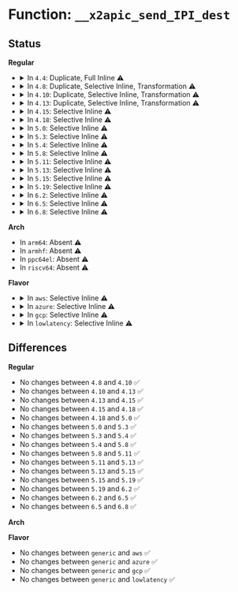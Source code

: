 # Function: <code>__x2apic_send_IPI_dest</code>

## Status
<b>Regular</b>
<ul>
<li>
<details>
<summary>In <code>4.4</code>: Duplicate, Full Inline ⚠️</summary>

**Collision:** Static Duplication

**Inline:** Full

**Transformation:** False

**Instances:**

```
In arch/x86/kernel/apic/x2apic_phys.c (ffffffff81059889)
Location: arch/x86/include/asm/x2apic.h:23
Inline: True
Inline callers:
  - arch/x86/kernel/apic/x2apic_phys.c:__x2apic_send_IPI_mask
```
```
In arch/x86/kernel/apic/x2apic_cluster.c (ffffffff81059d2a)
Location: arch/x86/include/asm/x2apic.h:23
Inline: True
Inline callers:
  - arch/x86/kernel/apic/x2apic_cluster.c:__x2apic_send_IPI_mask
```
</details>
</li>
<li>
<details>
<summary>In <code>4.8</code>: Duplicate, Selective Inline, Transformation ⚠️</summary>

```c
void __x2apic_send_IPI_dest(unsigned int apicid, int vector, unsigned int dest);
```

**Collision:** Static Duplication

**Inline:** Selective

**Transformation:** True

**Instances:**

```
In arch/x86/kernel/apic/x2apic_phys.c (ffffffff81059a30)
Location: arch/x86/include/asm/x2apic.h:23
Inline: True
Direct callers:
  - arch/x86/kernel/apic/x2apic_phys.c:__x2apic_send_IPI_mask
  - arch/x86/kernel/apic/x2apic_phys.c:x2apic_send_IPI
```
```
In arch/x86/kernel/apic/x2apic_cluster.c (ffffffff81059d20)
Location: arch/x86/include/asm/x2apic.h:23
Inline: False
Direct callers:
  - arch/x86/kernel/apic/x2apic_cluster.c:__x2apic_send_IPI_mask
  - arch/x86/kernel/apic/x2apic_cluster.c:x2apic_send_IPI
```
**Symbols:**

```
ffffffff81059a30-ffffffff81059a65: __x2apic_send_IPI_dest.constprop.4 (STB_LOCAL)
ffffffff81059d20-ffffffff81059d56: __x2apic_send_IPI_dest (STB_LOCAL)
```
</details>
</li>
<li>
<details>
<summary>In <code>4.10</code>: Duplicate, Selective Inline, Transformation ⚠️</summary>

```c
void __x2apic_send_IPI_dest(unsigned int apicid, int vector, unsigned int dest);
```

**Collision:** Static Duplication

**Inline:** Selective

**Transformation:** True

**Instances:**

```
In arch/x86/kernel/apic/x2apic_phys.c (ffffffff8105c7e0)
Location: arch/x86/include/asm/x2apic.h:23
Inline: True
Direct callers:
  - arch/x86/kernel/apic/x2apic_phys.c:__x2apic_send_IPI_mask
  - arch/x86/kernel/apic/x2apic_phys.c:x2apic_send_IPI
```
```
In arch/x86/kernel/apic/x2apic_cluster.c (ffffffff8105cae0)
Location: arch/x86/include/asm/x2apic.h:23
Inline: False
Direct callers:
  - arch/x86/kernel/apic/x2apic_cluster.c:__x2apic_send_IPI_mask
  - arch/x86/kernel/apic/x2apic_cluster.c:x2apic_send_IPI
```
**Symbols:**

```
ffffffff8105c7e0-ffffffff8105c815: __x2apic_send_IPI_dest.constprop.4 (STB_LOCAL)
ffffffff8105cae0-ffffffff8105cb16: __x2apic_send_IPI_dest (STB_LOCAL)
```
</details>
</li>
<li>
<details>
<summary>In <code>4.13</code>: Duplicate, Selective Inline, Transformation ⚠️</summary>

```c
void __x2apic_send_IPI_dest(unsigned int apicid, int vector, unsigned int dest);
```

**Collision:** Static Duplication

**Inline:** Selective

**Transformation:** True

**Instances:**

```
In arch/x86/kernel/apic/x2apic_phys.c (ffffffff8105bef0)
Location: arch/x86/include/asm/x2apic.h:23
Inline: True
Direct callers:
  - arch/x86/kernel/apic/x2apic_phys.c:__x2apic_send_IPI_mask
  - arch/x86/kernel/apic/x2apic_phys.c:x2apic_send_IPI
```
```
In arch/x86/kernel/apic/x2apic_cluster.c (ffffffff8105c220)
Location: arch/x86/include/asm/x2apic.h:23
Inline: False
Direct callers:
  - arch/x86/kernel/apic/x2apic_cluster.c:__x2apic_send_IPI_mask
  - arch/x86/kernel/apic/x2apic_cluster.c:x2apic_send_IPI
```
**Symbols:**

```
ffffffff8105bef0-ffffffff8105bf25: __x2apic_send_IPI_dest.constprop.3 (STB_LOCAL)
ffffffff8105c220-ffffffff8105c256: __x2apic_send_IPI_dest (STB_LOCAL)
```
</details>
</li>
<li>
<details>
<summary>In <code>4.15</code>: Selective Inline ⚠️</summary>

```c
void __x2apic_send_IPI_dest(unsigned int apicid, int vector, unsigned int dest);
```

**Collision:** Unique Global

**Inline:** Selective

**Transformation:** False

**Instances:**

```
In arch/x86/kernel/apic/x2apic_phys.c (ffffffff81060085)
Location: arch/x86/kernel/apic/x2apic_phys.c:114
Inline: True
Inline callers:
  - arch/x86/kernel/apic/x2apic_phys.c:__x2apic_send_IPI_mask
  - arch/x86/kernel/apic/x2apic_phys.c:x2apic_send_IPI
Direct callers:
  - arch/x86/kernel/apic/x2apic_cluster.c:__x2apic_send_IPI_mask
  - arch/x86/kernel/apic/x2apic_cluster.c:x2apic_send_IPI
```
**Symbols:**

```
ffffffff81060180-ffffffff810601b6: __x2apic_send_IPI_dest (STB_GLOBAL)
```
</details>
</li>
<li>
<details>
<summary>In <code>4.18</code>: Selective Inline ⚠️</summary>

```c
void __x2apic_send_IPI_dest(unsigned int apicid, int vector, unsigned int dest);
```

**Collision:** Unique Global

**Inline:** Selective

**Transformation:** False

**Instances:**

```
In arch/x86/kernel/apic/x2apic_phys.c (ffffffff8106306f)
Location: arch/x86/kernel/apic/x2apic_phys.c:114
Inline: True
Inline callers:
  - arch/x86/kernel/apic/x2apic_phys.c:__x2apic_send_IPI_mask
  - arch/x86/kernel/apic/x2apic_phys.c:x2apic_send_IPI
Direct callers:
  - arch/x86/kernel/apic/x2apic_cluster.c:__x2apic_send_IPI_mask
  - arch/x86/kernel/apic/x2apic_cluster.c:x2apic_send_IPI
```
**Symbols:**

```
ffffffff81063240-ffffffff81063276: __x2apic_send_IPI_dest (STB_GLOBAL)
```
</details>
</li>
<li>
<details>
<summary>In <code>5.0</code>: Selective Inline ⚠️</summary>

```c
void __x2apic_send_IPI_dest(unsigned int apicid, int vector, unsigned int dest);
```

**Collision:** Unique Global

**Inline:** Selective

**Transformation:** False

**Instances:**

```
In arch/x86/kernel/apic/x2apic_phys.c (ffffffff81068e4f)
Location: arch/x86/kernel/apic/x2apic_phys.c:114
Inline: True
Inline callers:
  - arch/x86/kernel/apic/x2apic_phys.c:__x2apic_send_IPI_mask
  - arch/x86/kernel/apic/x2apic_phys.c:x2apic_send_IPI
Direct callers:
  - arch/x86/kernel/apic/x2apic_cluster.c:__x2apic_send_IPI_mask
  - arch/x86/kernel/apic/x2apic_cluster.c:x2apic_send_IPI
```
**Symbols:**

```
ffffffff81068f40-ffffffff81068f76: __x2apic_send_IPI_dest (STB_GLOBAL)
```
</details>
</li>
<li>
<details>
<summary>In <code>5.3</code>: Selective Inline ⚠️</summary>

```c
void __x2apic_send_IPI_dest(unsigned int apicid, int vector, unsigned int dest);
```

**Collision:** Unique Global

**Inline:** Selective

**Transformation:** False

**Instances:**

```
In arch/x86/kernel/apic/x2apic_phys.c (ffffffff8106c66f)
Location: arch/x86/kernel/apic/x2apic_phys.c:114
Inline: True
Inline callers:
  - arch/x86/kernel/apic/x2apic_phys.c:__x2apic_send_IPI_mask
  - arch/x86/kernel/apic/x2apic_phys.c:x2apic_send_IPI
Direct callers:
  - arch/x86/kernel/apic/x2apic_cluster.c:__x2apic_send_IPI_mask
  - arch/x86/kernel/apic/x2apic_cluster.c:x2apic_send_IPI
```
**Symbols:**

```
ffffffff8106c770-ffffffff8106c7a6: __x2apic_send_IPI_dest (STB_GLOBAL)
```
</details>
</li>
<li>
<details>
<summary>In <code>5.4</code>: Selective Inline ⚠️</summary>

```c
void __x2apic_send_IPI_dest(unsigned int apicid, int vector, unsigned int dest);
```

**Collision:** Unique Global

**Inline:** Selective

**Transformation:** False

**Instances:**

```
In arch/x86/kernel/apic/x2apic_phys.c (ffffffff8106dd6f)
Location: arch/x86/kernel/apic/x2apic_phys.c:109
Inline: True
Inline callers:
  - arch/x86/kernel/apic/x2apic_phys.c:__x2apic_send_IPI_mask
  - arch/x86/kernel/apic/x2apic_phys.c:x2apic_send_IPI
Direct callers:
  - arch/x86/kernel/apic/x2apic_cluster.c:__x2apic_send_IPI_mask
  - arch/x86/kernel/apic/x2apic_cluster.c:x2apic_send_IPI
```
**Symbols:**

```
ffffffff8106de90-ffffffff8106dec6: __x2apic_send_IPI_dest (STB_GLOBAL)
```
</details>
</li>
<li>
<details>
<summary>In <code>5.8</code>: Selective Inline ⚠️</summary>

```c
void __x2apic_send_IPI_dest(unsigned int apicid, int vector, unsigned int dest);
```

**Collision:** Unique Global

**Inline:** Selective

**Transformation:** False

**Instances:**

```
In arch/x86/kernel/apic/x2apic_phys.c (ffffffff810751ef)
Location: arch/x86/kernel/apic/x2apic_phys.c:109
Inline: True
Inline callers:
  - arch/x86/kernel/apic/x2apic_phys.c:__x2apic_send_IPI_mask
  - arch/x86/kernel/apic/x2apic_phys.c:x2apic_send_IPI
Direct callers:
  - arch/x86/kernel/apic/x2apic_cluster.c:__x2apic_send_IPI_mask
  - arch/x86/kernel/apic/x2apic_cluster.c:x2apic_send_IPI
```
**Symbols:**

```
ffffffff81075360-ffffffff81075396: __x2apic_send_IPI_dest (STB_GLOBAL)
```
</details>
</li>
<li>
<details>
<summary>In <code>5.11</code>: Selective Inline ⚠️</summary>

```c
void __x2apic_send_IPI_dest(unsigned int apicid, int vector, unsigned int dest);
```

**Collision:** Unique Global

**Inline:** Selective

**Transformation:** False

**Instances:**

```
In arch/x86/kernel/apic/x2apic_phys.c (ffffffff81075822)
Location: arch/x86/kernel/apic/x2apic_phys.c:120
Inline: True
Inline callers:
  - arch/x86/kernel/apic/x2apic_phys.c:__x2apic_send_IPI_mask
  - arch/x86/kernel/apic/x2apic_phys.c:x2apic_send_IPI
Direct callers:
  - arch/x86/kernel/apic/x2apic_cluster.c:__x2apic_send_IPI_mask
  - arch/x86/kernel/apic/x2apic_cluster.c:x2apic_send_IPI
```
**Symbols:**

```
ffffffff810759c0-ffffffff810759f6: __x2apic_send_IPI_dest (STB_GLOBAL)
```
</details>
</li>
<li>
<details>
<summary>In <code>5.13</code>: Selective Inline ⚠️</summary>

```c
void __x2apic_send_IPI_dest(unsigned int apicid, int vector, unsigned int dest);
```

**Collision:** Unique Global

**Inline:** Selective

**Transformation:** False

**Instances:**

```
In arch/x86/kernel/apic/x2apic_phys.c (ffffffff810762f0)
Location: arch/x86/kernel/apic/x2apic_phys.c:120
Inline: True
Inline callers:
  - arch/x86/kernel/apic/x2apic_phys.c:__x2apic_send_IPI_mask
  - arch/x86/kernel/apic/x2apic_phys.c:x2apic_send_IPI
Direct callers:
  - arch/x86/kernel/apic/x2apic_cluster.c:__x2apic_send_IPI_mask
  - arch/x86/kernel/apic/x2apic_cluster.c:x2apic_send_IPI
```
**Symbols:**

```
ffffffff81076460-ffffffff81076496: __x2apic_send_IPI_dest (STB_GLOBAL)
```
</details>
</li>
<li>
<details>
<summary>In <code>5.15</code>: Selective Inline ⚠️</summary>

```c
void __x2apic_send_IPI_dest(unsigned int apicid, int vector, unsigned int dest);
```

**Collision:** Unique Global

**Inline:** Selective

**Transformation:** False

**Instances:**

```
In arch/x86/kernel/apic/x2apic_phys.c (ffffffff810838f9)
Location: arch/x86/kernel/apic/x2apic_phys.c:120
Inline: True
Inline callers:
  - arch/x86/kernel/apic/x2apic_phys.c:__x2apic_send_IPI_mask
  - arch/x86/kernel/apic/x2apic_phys.c:x2apic_send_IPI
Direct callers:
  - arch/x86/kernel/apic/x2apic_cluster.c:__x2apic_send_IPI_mask
  - arch/x86/kernel/apic/x2apic_cluster.c:x2apic_send_IPI
```
**Symbols:**

```
ffffffff81083ab0-ffffffff81083ae6: __x2apic_send_IPI_dest (STB_GLOBAL)
```
</details>
</li>
<li>
<details>
<summary>In <code>5.19</code>: Selective Inline ⚠️</summary>

```c
void __x2apic_send_IPI_dest(unsigned int apicid, int vector, unsigned int dest);
```

**Collision:** Unique Global

**Inline:** Selective

**Transformation:** False

**Instances:**

```
In arch/x86/kernel/apic/x2apic_phys.c (ffffffff810938b7)
Location: arch/x86/kernel/apic/x2apic_phys.c:120
Inline: True
Inline callers:
  - arch/x86/kernel/apic/x2apic_phys.c:__x2apic_send_IPI_mask
  - arch/x86/kernel/apic/x2apic_phys.c:x2apic_send_IPI
Direct callers:
  - arch/x86/kernel/apic/x2apic_cluster.c:__x2apic_send_IPI_mask
  - arch/x86/kernel/apic/x2apic_cluster.c:x2apic_send_IPI
```
**Symbols:**

```
ffffffff81093ab0-ffffffff81093aff: __x2apic_send_IPI_dest (STB_GLOBAL)
```
</details>
</li>
<li>
<details>
<summary>In <code>6.2</code>: Selective Inline ⚠️</summary>

```c
void __x2apic_send_IPI_dest(unsigned int apicid, int vector, unsigned int dest);
```

**Collision:** Unique Global

**Inline:** Selective

**Transformation:** False

**Instances:**

```
In arch/x86/kernel/apic/x2apic_phys.c (ffffffff810a8fda)
Location: arch/x86/kernel/apic/x2apic_phys.c:120
Inline: True
Inline callers:
  - arch/x86/kernel/apic/x2apic_phys.c:__x2apic_send_IPI_mask
  - arch/x86/kernel/apic/x2apic_phys.c:x2apic_send_IPI
Direct callers:
  - arch/x86/kernel/apic/x2apic_cluster.c:__x2apic_send_IPI_mask
  - arch/x86/kernel/apic/x2apic_cluster.c:x2apic_send_IPI
```
**Symbols:**

```
ffffffff810a91a0-ffffffff810a91ef: __x2apic_send_IPI_dest (STB_GLOBAL)
```
</details>
</li>
<li>
<details>
<summary>In <code>6.5</code>: Selective Inline ⚠️</summary>

```c
void __x2apic_send_IPI_dest(unsigned int apicid, int vector, unsigned int dest);
```

**Collision:** Unique Global

**Inline:** Selective

**Transformation:** False

**Instances:**

```
In arch/x86/kernel/apic/x2apic_phys.c (ffffffff810ac1fa)
Location: arch/x86/kernel/apic/x2apic_phys.c:123
Inline: True
Inline callers:
  - arch/x86/kernel/apic/x2apic_phys.c:__x2apic_send_IPI_mask
  - arch/x86/kernel/apic/x2apic_phys.c:x2apic_send_IPI
Direct callers:
  - arch/x86/kernel/apic/x2apic_cluster.c:__x2apic_send_IPI_mask
  - arch/x86/kernel/apic/x2apic_cluster.c:x2apic_send_IPI
```
**Symbols:**

```
ffffffff810ac3c0-ffffffff810ac40f: __x2apic_send_IPI_dest (STB_GLOBAL)
```
</details>
</li>
<li>
<details>
<summary>In <code>6.8</code>: Selective Inline ⚠️</summary>

```c
void __x2apic_send_IPI_dest(unsigned int apicid, int vector, unsigned int dest);
```

**Collision:** Unique Global

**Inline:** Selective

**Transformation:** False

**Instances:**

```
In arch/x86/kernel/apic/x2apic_phys.c (ffffffff810b2f9a)
Location: arch/x86/kernel/apic/x2apic_phys.c:110
Inline: True
Inline callers:
  - arch/x86/kernel/apic/x2apic_phys.c:__x2apic_send_IPI_mask
  - arch/x86/kernel/apic/x2apic_phys.c:x2apic_send_IPI
Direct callers:
  - arch/x86/kernel/apic/x2apic_cluster.c:__x2apic_send_IPI_mask
  - arch/x86/kernel/apic/x2apic_cluster.c:x2apic_send_IPI
```
**Symbols:**

```
ffffffff810b3140-ffffffff810b318f: __x2apic_send_IPI_dest (STB_GLOBAL)
```
</details>
</li>
</ul>
<b>Arch</b>
<ul>
<li>
In <code>arm64</code>: Absent ⚠️
</li>
<li>
In <code>armhf</code>: Absent ⚠️
</li>
<li>
In <code>ppc64el</code>: Absent ⚠️
</li>
<li>
In <code>riscv64</code>: Absent ⚠️
</li>
</ul>
<b>Flavor</b>
<ul>
<li>
<details>
<summary>In <code>aws</code>: Selective Inline ⚠️</summary>

```c
void __x2apic_send_IPI_dest(unsigned int apicid, int vector, unsigned int dest);
```

**Collision:** Unique Global

**Inline:** Selective

**Transformation:** False

**Instances:**

```
In arch/x86/kernel/apic/x2apic_phys.c (ffffffff8106cd0f)
Location: arch/x86/kernel/apic/x2apic_phys.c:109
Inline: True
Inline callers:
  - arch/x86/kernel/apic/x2apic_phys.c:__x2apic_send_IPI_mask
  - arch/x86/kernel/apic/x2apic_phys.c:x2apic_send_IPI
Direct callers:
  - arch/x86/kernel/apic/x2apic_cluster.c:__x2apic_send_IPI_mask
  - arch/x86/kernel/apic/x2apic_cluster.c:x2apic_send_IPI
```
**Symbols:**

```
ffffffff8106ce30-ffffffff8106ce66: __x2apic_send_IPI_dest (STB_GLOBAL)
```
</details>
</li>
<li>
<details>
<summary>In <code>azure</code>: Selective Inline ⚠️</summary>

```c
void __x2apic_send_IPI_dest(unsigned int apicid, int vector, unsigned int dest);
```

**Collision:** Unique Global

**Inline:** Selective

**Transformation:** False

**Instances:**

```
In arch/x86/kernel/apic/x2apic_phys.c (ffffffff8105d04e)
Location: arch/x86/kernel/apic/x2apic_phys.c:109
Inline: True
Inline callers:
  - arch/x86/kernel/apic/x2apic_phys.c:__x2apic_send_IPI_mask
  - arch/x86/kernel/apic/x2apic_phys.c:x2apic_send_IPI
Direct callers:
  - arch/x86/kernel/apic/x2apic_cluster.c:__x2apic_send_IPI_mask
  - arch/x86/kernel/apic/x2apic_cluster.c:x2apic_send_IPI
```
**Symbols:**

```
ffffffff8105d210-ffffffff8105d254: __x2apic_send_IPI_dest (STB_GLOBAL)
```
</details>
</li>
<li>
<details>
<summary>In <code>gcp</code>: Selective Inline ⚠️</summary>

```c
void __x2apic_send_IPI_dest(unsigned int apicid, int vector, unsigned int dest);
```

**Collision:** Unique Global

**Inline:** Selective

**Transformation:** False

**Instances:**

```
In arch/x86/kernel/apic/x2apic_phys.c (ffffffff8106d1bf)
Location: arch/x86/kernel/apic/x2apic_phys.c:109
Inline: True
Inline callers:
  - arch/x86/kernel/apic/x2apic_phys.c:__x2apic_send_IPI_mask
  - arch/x86/kernel/apic/x2apic_phys.c:x2apic_send_IPI
Direct callers:
  - arch/x86/kernel/apic/x2apic_cluster.c:__x2apic_send_IPI_mask
  - arch/x86/kernel/apic/x2apic_cluster.c:x2apic_send_IPI
```
**Symbols:**

```
ffffffff8106d2e0-ffffffff8106d316: __x2apic_send_IPI_dest (STB_GLOBAL)
```
</details>
</li>
<li>
<details>
<summary>In <code>lowlatency</code>: Selective Inline ⚠️</summary>

```c
void __x2apic_send_IPI_dest(unsigned int apicid, int vector, unsigned int dest);
```

**Collision:** Unique Global

**Inline:** Selective

**Transformation:** False

**Instances:**

```
In arch/x86/kernel/apic/x2apic_phys.c (ffffffff8106f43f)
Location: arch/x86/kernel/apic/x2apic_phys.c:109
Inline: True
Inline callers:
  - arch/x86/kernel/apic/x2apic_phys.c:__x2apic_send_IPI_mask
  - arch/x86/kernel/apic/x2apic_phys.c:x2apic_send_IPI
Direct callers:
  - arch/x86/kernel/apic/x2apic_cluster.c:__x2apic_send_IPI_mask
  - arch/x86/kernel/apic/x2apic_cluster.c:x2apic_send_IPI
```
**Symbols:**

```
ffffffff8106f560-ffffffff8106f596: __x2apic_send_IPI_dest (STB_GLOBAL)
```
</details>
</li>
</ul>

## Differences
<b>Regular</b>
<ul>
<li>
No changes between <code>4.8</code> and <code>4.10</code> ✅
</li>
<li>
No changes between <code>4.10</code> and <code>4.13</code> ✅
</li>
<li>
No changes between <code>4.13</code> and <code>4.15</code> ✅
</li>
<li>
No changes between <code>4.15</code> and <code>4.18</code> ✅
</li>
<li>
No changes between <code>4.18</code> and <code>5.0</code> ✅
</li>
<li>
No changes between <code>5.0</code> and <code>5.3</code> ✅
</li>
<li>
No changes between <code>5.3</code> and <code>5.4</code> ✅
</li>
<li>
No changes between <code>5.4</code> and <code>5.8</code> ✅
</li>
<li>
No changes between <code>5.8</code> and <code>5.11</code> ✅
</li>
<li>
No changes between <code>5.11</code> and <code>5.13</code> ✅
</li>
<li>
No changes between <code>5.13</code> and <code>5.15</code> ✅
</li>
<li>
No changes between <code>5.15</code> and <code>5.19</code> ✅
</li>
<li>
No changes between <code>5.19</code> and <code>6.2</code> ✅
</li>
<li>
No changes between <code>6.2</code> and <code>6.5</code> ✅
</li>
<li>
No changes between <code>6.5</code> and <code>6.8</code> ✅
</li>
</ul>
<b>Arch</b>
<ul>
</ul>
<b>Flavor</b>
<ul>
<li>
No changes between <code>generic</code> and <code>aws</code> ✅
</li>
<li>
No changes between <code>generic</code> and <code>azure</code> ✅
</li>
<li>
No changes between <code>generic</code> and <code>gcp</code> ✅
</li>
<li>
No changes between <code>generic</code> and <code>lowlatency</code> ✅
</li>
</ul>
